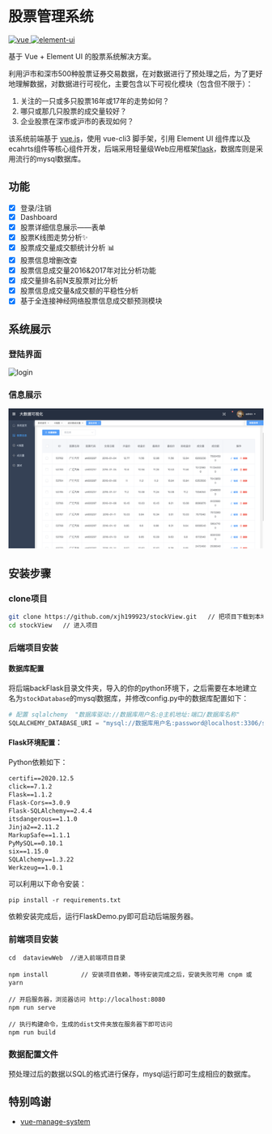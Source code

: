 # 股票管理系统

<a href="https://github.com/vuejs/vue">
    <img src="https://img.shields.io/badge/vue-2.6.10-brightgreen.svg" alt="vue">
  </a>
  <a href="https://github.com/ElemeFE/element">
    <img src="https://img.shields.io/badge/element--ui-2.8.2-brightgreen.svg" alt="element-ui">
  </a>

基于 Vue + Element UI 的股票系统解决方案。



利用沪市和深市500种股票证券交易数据，在对数据进行了预处理之后，为了更好地理解数据，对数据进行可视化，主要包含以下可视化模块（包含但不限于）：

1. 关注的一只或多只股票16年或17年的走势如何？
2. 哪只或那几只股票的成交量较好？
3. 企业股票在深市或沪市的表现如何？

该系统前端基于 [vue.js](https://cn.vuejs.org/index.html)，使用 vue-cli3 脚手架，引用 Element UI 组件库以及ecahrts组件等核心组件开发，后端采用轻量级Web应用框架[flask](https://flask.palletsprojects.com/en/1.1.x/)，数据库则是采用流行的mysql数据库。

## 功能

-   [x] 登录/注销
-   [x] Dashboard
-   [x] 股票详细信息展示——表单
-   [x] 股票K线图走势分析:sparkles:
-   [x] 股票成交量成交额统计分析 :bar_chart:
-   [x] 股票信息增删改查
-   [x] 股票信息成交量2016&2017年对比分析功能
-   [x] 成交量排名前N支股票对比分析
-   [x] 股票信息成交量&成交额的平稳性分析
-   [x] 基于全连接神经网络股票信息成交额预测模块

## 系统展示

### 登陆界面

![login](./dataviewWeb/screenshots/login.png)

### 信息展示

![table](./dataviewWeb/screenshots/table.png)

## 安装步骤

### clone项目

```sh
git clone https://github.com/xjh199923/stockView.git   // 把项目下载到本地
cd stockView   // 进入项目
```

### 后端项目安装

#### 数据库配置

将后端backFlask目录文件夹，导入的你的python环境下，之后需要在本地建立名为`stockDatabase`的mysql数据库，并修改config.py中的数据库配置如下：

```python
# 配置 sqlalchemy  "数据库驱动://数据库用户名:@主机地址:端口/数据库名称"
SQLALCHEMY_DATABASE_URI = "mysql://数据库用户名:password@localhost:3306/stockDatabase"
```

#### Flask环境配置：

Python依赖如下：

```
certifi==2020.12.5
click==7.1.2
Flask==1.1.2
Flask-Cors==3.0.9
Flask-SQLAlchemy==2.4.4
itsdangerous==1.1.0
Jinja2==2.11.2
MarkupSafe==1.1.1
PyMySQL==0.10.1
six==1.15.0
SQLAlchemy==1.3.22
Werkzeug==1.0.1
```

可以利用以下命令安装：

```shell
pip install -r requirements.txt
```

依赖安装完成后，运行FlaskDemo.py即可启动后端服务器。

### 前端项目安装

```shell
cd  dataviewWeb  //进入前端项目目录 

npm install         // 安装项目依赖，等待安装完成之后，安装失败可用 cnpm 或 yarn

// 开启服务器，浏览器访问 http://localhost:8080
npm run serve

// 执行构建命令，生成的dist文件夹放在服务器下即可访问
npm run build
```

### 数据配置文件

预处理过后的数据以SQL的格式进行保存，mysql运行即可生成相应的数据库。

## 特别鸣谢

- [vue-manage-system](https://github.com/lin-xin/vue-manage-system)